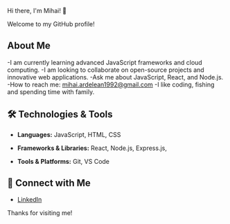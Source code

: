  Hi there, I'm Mihai! 👋

 Welcome to my GitHub profile!

##  About Me
-I am currently learning advanced JavaScript frameworks and cloud computing.
-I am looking to collaborate on open-source projects and innovative web applications.
-Ask me about JavaScript, React, and Node.js.
-How to reach me: mihai.ardelean1992@gmail.com
-I like coding, fishing and spending time with family.

## 🛠️ Technologies & Tools
- **Languages:** JavaScript, HTML, CSS
- **Frameworks & Libraries:** React, Node.js, Express.js,

- **Tools & Platforms:** Git, VS Code


## 🔗 Connect with Me
- [LinkedIn](https://www.linkedin.com/in/mihai-ionut-ardelean-701568328/)


Thanks for visiting me!
